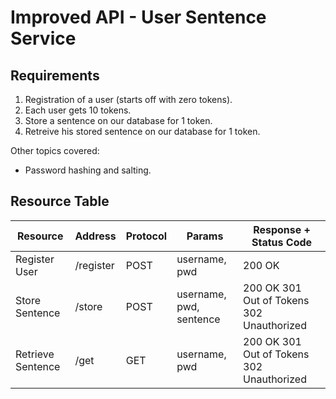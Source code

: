 # Improved API - User Sentence Service

## Requirements

1. Registration of a user (starts off with zero tokens).
2. Each user gets 10 tokens.
3. Store a sentence on our database for 1 token.
4. Retreive his stored sentence on our database for 1 token.

Other topics covered:
 - Password hashing and salting.

## Resource Table

| Resource          | Address   | Protocol | Params                  | Response + Status Code                    |
|-------------------|-----------|----------|-------------------------|-------------------------------------------|
| Register User     | /register | POST     | username, pwd           | 200 OK                                    |
| Store Sentence    | /store    | POST     | username, pwd, sentence | 200 OK 301 Out of Tokens 302 Unauthorized |
| Retrieve Sentence | /get      | GET      | username, pwd           | 200 OK 301 Out of Tokens 302 Unauthorized |


